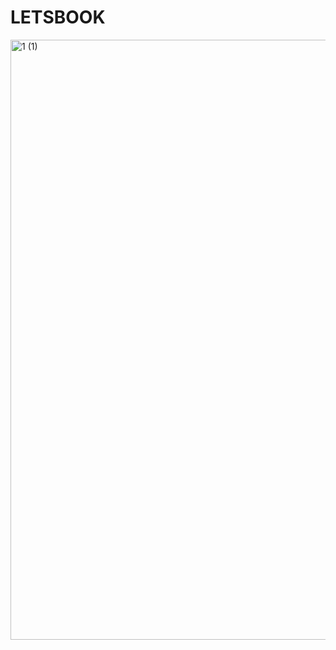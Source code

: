 # LETSBOOK
<img width="960" alt="1 (1)" src="https://github.com/moshdev2213/letsBook/assets/103739510/79548a58-18b6-41d2-8b72-ad32cdb39a55">
